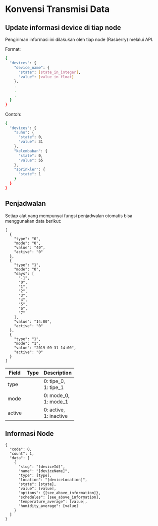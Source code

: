 # Konvensi Transmisi Data


## Update informasi device di tiap node

Pengiriman informasi ini dilakukan oleh tiap node (Rasberry) melalui API.

Format:

```bash
{
  "devices": {
    "device_name": {
      "state": [state_in_integer],
      "value": [value_in_float]
    },
    .
    .
    .
  }
}
```

Contoh:

```bash
{
  "devices": {
    "suhu": {
      "state": 0,
      "value": 31
    },
    "kelembaban": {
      "state": 0,
      "value": 55
    },
    "sprinkler": {
      "state": 1
    }
  }
}
```

## Penjadwalan

Setiap alat yang mempunyai fungsi penjadwalan otomatis bisa menggunakan data berikut:

```
[
  {
    "type": "0",
    "mode": "0",
    "value": "40",
    "active": "0"
  },
  {
    "type": "1",
    "mode": "0",
    "days": [
      "-1",
      "0",
      "1",
      "2",
      "3",
      "4",
      "5",
      "6",
      "7"
    ],
    "value": "14:00",
    "active": "0"
  },
  {
    "type": "1",
    "mode": "1",
    "value": "2019-09-31 14:00",
    "active": "0"
  }
]
```



| Field  | Type | Description |
|---|---|---|
| type |  | 0: tipe_0,<br />1: tipe_1  |
| mode |  | 0: mode_0,<br />1: mode_1  |
| active |  | 0: active,<br />1: inactive  |



## Informasi Node

```
{
  "code": 0,
  "count": 1,
  "data": [
    {
      "slug": "[deviceId]",
      "name": "[deviceName]",
      "type": [type],
      "location": "[deviceLocation]",
      "state": [state],
      "value": [value],
      "options": {[see_above_information]},
      "schedules": [see_above_information],
      "temperature_average": [value],
      "humidity_average": [value]
    }
  ]
}
```

